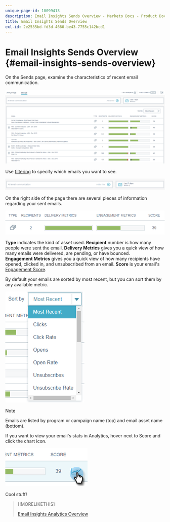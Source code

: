 ```yaml
---
unique-page-id: 10099413
description: Email Insights Sends Overview - Marketo Docs - Product Documentation
title: Email Insights Sends Overview
exl-id: 2e2535bd-fd3d-4660-be43-7755c142bcd1
---
```

# Email Insights Sends Overview {#email-insights-sends-overview}

On the Sends page, examine the characteristics of recent email communication.

![](assets/one.png)

Use [filtering](/help/marketo/product-docs/reporting/email-insights/filtering-in-email-insights.md) to specify which emails you want to see.

![](assets/filtering.png)

On the right side of the page there are several pieces of information regarding your sent emails.

![](assets/two-1.png)

**Type** indicates the kind of asset used.
**Recipient** number is how many people were sent the email.
**Delivery Metrics** gives you a quick view of how many emails were delivered, are pending, or have bounced.  
**Engagement Metrics** gives you a quick view of how many recipients have opened, clicked in, and unsubscribed from an email.
**Score** is your email's [Engagement Score](/help/marketo/product-docs/email-marketing/drip-nurturing/reports-and-notifications/understanding-the-engagement-score.md).

By default your emails are sorted by most recent, but you can sort them by any available metric.

![](assets/three-1.png)

>[!NOTE]
>
>Emails are listed by program or campaign name (top) and email asset name (bottom).

If you want to view your email's stats in Analytics, hover next to Score and click the chart icon.

![](assets/five.png)

Cool stuff!

>[!MORELIKETHIS]
>
>[Email Insights Analytics Overview](/help/marketo/product-docs/reporting/email-insights/email-insights-analytics-overview.md)
